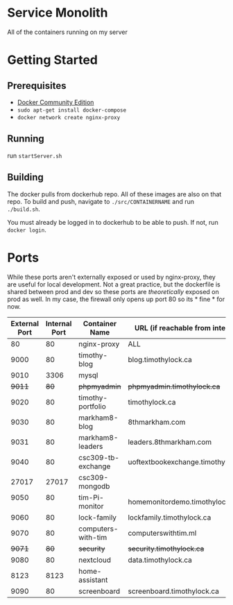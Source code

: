 # Service Monolith
All of the containers running on my server

# Getting Started
## Prerequisites
- [Docker Community Edition](https://www.docker.com/community-edition)
- `sudo apt-get install docker-compose`
- `docker network create nginx-proxy`

## Running
run `startServer.sh`

## Building
The docker pulls from dockerhub repo. All of these images are also on that repo. To build and push, navigate to `./src/CONTAINERNAME` and run `./build.sh`.

You must already be logged in to dockerhub to be able to push. If not, run `docker login`.

# Ports

While these ports aren't externally exposed or used by nginx-proxy, they are useful for local development. Not a great practice, but the dockerfile is shared between prod and dev so these ports are _theoretically_ exposed on prod as well. In my case, the firewall only opens up port 80 so its * fine * for now.


| External Port | Internal Port | Container Name    | URL (if reachable from internet)   |
|---------------|---------------|-------------------|------------------------------------|
| 80            | 80            | nginx-proxy       | ALL                                |
| 9000          | 80            | timothy-blog      | blog.timothylock.ca                |
| 9010          | 3306          | mysql             |                                    |
| ~~9011~~      | ~~80~~        | ~~phpmyadmin~~    | ~~phpmyadmin.timothylock.ca~~      |
| 9020          | 80            | timothy-portfolio | timothylock.ca                     |
| 9030          | 80            | markham8-blog     | 8thmarkham.com                     |
| 9031          | 80            | markham8-leaders  | leaders.8thmarkham.com             |
| 9040          | 80            | csc309-tb-exchange| uoftextbookexchange.timothylock.ca |
| 27017         | 27017         | csc309-mongodb    |                                    |
| 9050          | 80            | tim-Pi-monitor    | homemonitordemo.timothylock.ca     |
| 9060          | 80            | lock-family       | lockfamily.timothylock.ca          |
| 9070          | 80            | computers-with-tim| computerswithtim.ml                |
| ~~9071~~      | ~~80~~        | ~~security~~      | ~~security.timothylock.ca~~        |
| 9080          | 80            | nextcloud         | data.timothylock.ca                |
| 8123          | 8123          | home-assistant    |                                    |
| 9090          | 80            | screenboard       | screenboard.timothylock.ca         |
